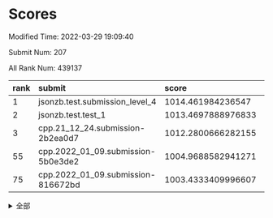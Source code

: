 # Scores

Modified Time: 2022-03-29 19:09:40

Submit Num: 207

All Rank Num: 439137

| rank |               submit               |       score        |       sigma        | pk_num |
| :--- | :--------------------------------- | :----------------- | :----------------- | :----- |
| 1    | jsonzb.test.submission_level_4     | 1014.461984236547  | 0.8277595213895419 | 8489   |
| 2    | jsonzb.test.test_1                 | 1013.4697888976833 | 0.807564904404828  | 8486   |
| 3    | cpp.21_12_24.submission-2b2ea0d7   | 1012.2800666282155 | 0.7800534733021414 | 8484   |
| 55   | cpp.2022_01_09.submission-5b0e3de2 | 1004.9688582941271 | 0.7177112294554842 | 8489   |
| 75   | cpp.2022_01_09.submission-816672bd | 1003.4333409996607 | 0.7169383986898643 | 8489   |


<details>
<summary>全部</summary>

| rank |                 submit                 |       score        |       sigma        | pk_num |
| :--- | :------------------------------------- | :----------------- | :----------------- | :----- |
| 1    | jsonzb.test.submission_level_4         | 1014.461984236547  | 0.8277595213895419 | 8489   |
| 2    | jsonzb.test.test_1                     | 1013.4697888976833 | 0.807564904404828  | 8486   |
| 3    | cpp.21_12_24.submission-2b2ea0d7       | 1012.2800666282155 | 0.7800534733021414 | 8484   |
| 4    | gobigger.level_3.submission_level_3_22 | 1011.5059961543186 | 0.7857935516463316 | 8481   |
| 5    | gobigger.level_3.submission_level_3_31 | 1011.4281652068059 | 0.784856946220594  | 8488   |
| 6    | gobigger.level_3.submission_level_3_8  | 1011.3420571869163 | 0.7856188218190463 | 8489   |
| 7    | gobigger.level_3.submission_level_3_42 | 1011.2361221026623 | 0.7864778251589069 | 8482   |
| 8    | gobigger.level_3.submission_level_3_34 | 1011.1669419841569 | 0.7635744047324792 | 8488   |
| 9    | gobigger.level_3.submission_level_3_18 | 1011.1218444774356 | 0.7478457887826037 | 8490   |
| 10   | gobigger.level_3.submission_level_3_10 | 1010.8902865538566 | 0.7836123667410003 | 8489   |
| 11   | gobigger.level_3.submission_level_3_44 | 1010.7490831371696 | 0.7567493651771349 | 8485   |
| 12   | gobigger.level_3.submission_level_3_14 | 1010.5274381796359 | 0.7849519506064422 | 8489   |
| 13   | gobigger.level_3.submission_level_3_11 | 1010.3997156578286 | 0.7571920561807645 | 8483   |
| 14   | gobigger.level_3.submission_level_3_29 | 1010.3753842012892 | 0.7445962434596666 | 8489   |
| 15   | gobigger.level_3.submission_level_3_33 | 1010.3619350300329 | 0.7615203413368024 | 8489   |
| 16   | gobigger.level_3.submission_level_3_28 | 1010.3323973903622 | 0.7713465758174238 | 8485   |
| 17   | gobigger.level_3.submission_level_3_0  | 1010.3301078414788 | 0.7619244327220888 | 8483   |
| 18   | gobigger.level_3.submission_level_3_7  | 1010.3242300968285 | 0.7745940081965068 | 8488   |
| 19   | gobigger.level_3.submission_level_3_47 | 1010.298101640282  | 0.7649122476809972 | 8489   |
| 20   | gobigger.level_3.submission_level_3_39 | 1010.2321210035701 | 0.7477335870221818 | 8484   |
| 21   | gobigger.level_3.submission_level_3_3  | 1010.2109746454456 | 0.7793533810633011 | 8485   |
| 22   | gobigger.level_3.submission_level_3_15 | 1010.1769533044182 | 0.7663183257507786 | 8485   |
| 23   | gobigger.level_3.submission_level_3_43 | 1010.1181696493426 | 0.7836665229297967 | 8487   |
| 24   | gobigger.level_3.submission_level_3_2  | 1010.0960331402356 | 0.7261745848218812 | 8485   |
| 25   | gobigger.level_3.submission_level_3_12 | 1010.0953000990638 | 0.7695990322930807 | 8487   |
| 26   | gobigger.level_3.submission_level_3_37 | 1010.0582917939089 | 0.7567138191964371 | 8487   |
| 27   | gobigger.level_3.submission_level_3_4  | 1010.0381680295478 | 0.7564897734912657 | 8490   |
| 28   | gobigger.level_3.submission_level_3_5  | 1010.0291808207294 | 0.7493142299920861 | 8487   |
| 29   | gobigger.level_3.submission_level_3_13 | 1009.9956735266944 | 0.7927587491097112 | 8481   |
| 30   | gobigger.level_3.submission_level_3_45 | 1009.952570719901  | 0.746328911964438  | 8484   |
| 31   | gobigger.level_3.submission_level_3_17 | 1009.9410063063267 | 0.7561644185889541 | 8491   |
| 32   | gobigger.level_3.submission_level_3_9  | 1009.9299827087564 | 0.7644871245101781 | 8484   |
| 33   | gobigger.level_3.submission_level_3_6  | 1009.7780812412009 | 0.7601693885015681 | 8486   |
| 34   | gobigger.level_3.submission_level_3_35 | 1009.7656301910354 | 0.7451871522252447 | 8482   |
| 35   | gobigger.level_3.submission_level_3_46 | 1009.7443437439231 | 0.7890214202135394 | 8486   |
| 36   | gobigger.level_3.submission_level_3_48 | 1009.7115120001625 | 0.7420510754172879 | 8487   |
| 37   | gobigger.level_3.submission_level_3_27 | 1009.7071832104314 | 0.7429748133645697 | 8490   |
| 38   | gobigger.level_3.submission_level_3_19 | 1009.6754980802498 | 0.7733775930082615 | 8487   |
| 39   | gobigger.level_3.submission_level_3_23 | 1009.6371372437264 | 0.7525679827992023 | 8484   |
| 40   | gobigger.level_3.submission_level_3_16 | 1009.6198894719461 | 0.7608247096417754 | 8486   |
| 41   | gobigger.level_3.submission_level_3_41 | 1009.5879440996156 | 0.7386352295049047 | 8488   |
| 42   | gobigger.level_3.submission_level_3_25 | 1009.5738685136889 | 0.7628083238973572 | 8486   |
| 43   | gobigger.level_3.submission_level_3_40 | 1009.4960936094105 | 0.7560468255082453 | 8485   |
| 44   | gobigger.level_3.submission_level_3_1  | 1009.4737512505285 | 0.758319593118381  | 8486   |
| 45   | gobigger.level_3.submission_level_3_21 | 1009.456266447398  | 0.7361064427918035 | 8486   |
| 46   | gobigger.level_3.submission_level_3_36 | 1009.3766234279678 | 0.7664632106305092 | 8487   |
| 47   | gobigger.level_3.submission_level_3_24 | 1009.3573719491543 | 0.7297779895966332 | 8487   |
| 48   | gobigger.level_3.submission_level_3_20 | 1009.1655179157838 | 0.7704072442460272 | 8484   |
| 49   | gobigger.level_3.submission_level_3_26 | 1009.112491938039  | 0.756900179396646  | 8489   |
| 50   | gobigger.level_3.submission_level_3_30 | 1008.7122512255938 | 0.7442550984839683 | 8482   |
| 51   | gobigger.level_3.submission_level_3_49 | 1008.4112323515523 | 0.7437293613548632 | 8487   |
| 52   | gobigger.level_3.submission_level_3_32 | 1008.3100594208229 | 0.7323515313566087 | 8485   |
| 53   | gobigger.level_3.submission_level_3_38 | 1008.2521083262077 | 0.7215944313700492 | 8490   |
| 54   | gobigger.level_1.submission_level_1_17 | 1005.1734584373817 | 0.7218154860716222 | 8487   |
| 55   | cpp.2022_01_09.submission-5b0e3de2     | 1004.9688582941271 | 0.7177112294554842 | 8489   |
| 56   | gobigger.level_1.submission_level_1_41 | 1004.6074766899266 | 0.7182910073284984 | 8487   |
| 57   | gobigger.level_1.submission_level_1_42 | 1004.3810156005919 | 0.7129538861642288 | 8483   |
| 58   | gobigger.level_1.submission_level_1_1  | 1004.1496545886312 | 0.7096955665175071 | 8483   |
| 59   | gobigger.level_1.submission_level_1_24 | 1004.1114503244346 | 0.728782736393322  | 8486   |
| 60   | gobigger.level_1.submission_level_1_43 | 1004.0606431853066 | 0.7157273199054038 | 8488   |
| 61   | gobigger.level_1.submission_level_1_0  | 1004.0325554139873 | 0.7132108090931986 | 8486   |
| 62   | gobigger.level_1.submission_level_1_36 | 1003.9937731295358 | 0.72554790136354   | 8486   |
| 63   | gobigger.level_1.submission_level_1_8  | 1003.8516989302701 | 0.720755264681783  | 8488   |
| 64   | gobigger.level_1.submission_level_1_45 | 1003.8167212633624 | 0.7322597516642969 | 8489   |
| 65   | gobigger.level_1.submission_level_1_23 | 1003.8036545167326 | 0.7209030842548283 | 8486   |
| 66   | gobigger.level_1.submission_level_1_14 | 1003.7863188953828 | 0.717299833943926  | 8485   |
| 67   | gobigger.level_1.submission_level_1_49 | 1003.724868413829  | 0.7093271936277826 | 8485   |
| 68   | gobigger.level_1.submission_level_1_37 | 1003.6626461846525 | 0.715580734744914  | 8481   |
| 69   | gobigger.level_1.submission_level_1_10 | 1003.5935384040913 | 0.7046852984421611 | 8486   |
| 70   | gobigger.level_1.submission_level_1_26 | 1003.5874280117254 | 0.7081667340372257 | 8490   |
| 71   | gobigger.level_1.submission_level_1_32 | 1003.5729076201602 | 0.711241423631841  | 8490   |
| 72   | gobigger.level_1.submission_level_1_12 | 1003.5440206332072 | 0.7252287740534992 | 8484   |
| 73   | gobigger.level_1.submission_level_1_18 | 1003.541880949316  | 0.7064234580265437 | 8484   |
| 74   | gobigger.level_1.submission_level_1_5  | 1003.5318175479902 | 0.7176954498381467 | 8479   |
| 75   | cpp.2022_01_09.submission-816672bd     | 1003.4333409996607 | 0.7169383986898643 | 8489   |
| 76   | gobigger.level_1.submission_level_1_6  | 1003.3206565473724 | 0.7162180486796654 | 8481   |
| 77   | gobigger.level_1.submission_level_1_40 | 1003.3058490417815 | 0.7203332887296803 | 8483   |
| 78   | gobigger.level_1.submission_level_1_33 | 1003.2943007069497 | 0.7046297941733747 | 8486   |
| 79   | gobigger.level_1.submission_level_1_11 | 1003.2793940535731 | 0.7030922335481373 | 8484   |
| 80   | gobigger.level_1.submission_level_1_16 | 1003.2099686225482 | 0.7166713202235143 | 8484   |
| 81   | gobigger.level_1.submission_level_1_34 | 1003.1932711299597 | 0.7109374447313257 | 8488   |
| 82   | gobigger.level_1.submission_level_1_27 | 1003.155552774636  | 0.722350776971862  | 8486   |
| 83   | gobigger.level_1.submission_level_1_2  | 1003.090791201996  | 0.7116144547673042 | 8489   |
| 84   | gobigger.level_1.submission_level_1_4  | 1003.0788708724428 | 0.7240190254474187 | 8490   |
| 85   | gobigger.level_1.submission_level_1_15 | 1002.9739698407191 | 0.7115184577068296 | 8485   |
| 86   | gobigger.level_1.submission_level_1_47 | 1002.8900449251873 | 0.7106587168624562 | 8486   |
| 87   | gobigger.level_1.submission_level_1_7  | 1002.8702718742973 | 0.7125174372018919 | 8488   |
| 88   | gobigger.level_1.submission_level_1_9  | 1002.8611682292617 | 0.7221897021929933 | 8491   |
| 89   | gobigger.level_1.submission_level_1_46 | 1002.8490676194391 | 0.7140390187840961 | 8482   |
| 90   | gobigger.level_1.submission_level_1_21 | 1002.7850281125641 | 0.6953762175544597 | 8484   |
| 91   | gobigger.level_1.submission_level_1_28 | 1002.7378813890278 | 0.7036859610978109 | 8483   |
| 92   | gobigger.level_1.submission_level_1_31 | 1002.7324615817126 | 0.711674001941488  | 8480   |
| 93   | gobigger.level_1.submission_level_1_20 | 1002.6631322914341 | 0.7207560776110377 | 8485   |
| 94   | gobigger.level_1.submission_level_1_39 | 1002.6535744199751 | 0.7193660093559532 | 8485   |
| 95   | gobigger.level_1.submission_level_1_38 | 1002.5928223426499 | 0.7130416542219751 | 8485   |
| 96   | gobigger.level_1.submission_level_1_48 | 1002.589026431003  | 0.707093123173294  | 8486   |
| 97   | gobigger.level_1.submission_level_1_13 | 1002.5186869982163 | 0.7155724503290819 | 8485   |
| 98   | gobigger.level_1.submission_level_1_30 | 1002.3280540651053 | 0.7109195562978076 | 8485   |
| 99   | gobigger.level_1.submission_level_1_44 | 1002.3189546240627 | 0.7088519987733337 | 8489   |
| 100  | gobigger.level_1.submission_level_1_19 | 1002.2476718643993 | 0.715978559681628  | 8487   |
| 101  | gobigger.level_1.submission_level_1_35 | 1002.2419392798054 | 0.7213868282825435 | 8490   |
| 102  | gobigger.level_1.submission_level_1_25 | 1002.0998163832618 | 0.7064992692728098 | 8487   |
| 103  | gobigger.level_1.submission_level_1_29 | 1001.8323551910142 | 0.7191618710768952 | 8481   |
| 104  | gobigger.level_1.submission_level_1_3  | 1001.7532402921606 | 0.7072061646595107 | 8485   |
| 105  | gobigger.level_1.submission_level_1_22 | 1001.4545374043752 | 0.7053088161607339 | 8482   |
| 106  | gobigger.random.submission_random_6    | 998.4254991378396  | 0.7024828616541647 | 8488   |
| 107  | gobigger.random.submission_random_29   | 997.7882356532183  | 0.7086693193843204 | 8485   |
| 108  | gobigger.random.submission_random_32   | 997.2811224651205  | 0.7062834362102953 | 8488   |
| 109  | gobigger.random.submission_random_40   | 997.2058951188214  | 0.7060695134977693 | 8481   |
| 110  | gobigger.random.submission_random_20   | 997.1483765133728  | 0.6993058355247302 | 8486   |
| 111  | gobigger.random.submission_random_4    | 996.9704350089676  | 0.71591250209259   | 8483   |
| 112  | gobigger.random.submission_random_36   | 996.9369179182323  | 0.7128390724627854 | 8486   |
| 113  | gobigger.random.submission_random_45   | 996.8943436263368  | 0.7104454869027714 | 8482   |
| 114  | gobigger.random.submission_random_39   | 996.8239877680635  | 0.711711632597652  | 8486   |
| 115  | gobigger.random.submission_random_35   | 996.7626679959843  | 0.7081419950075888 | 8488   |
| 116  | gobigger.random.submission_random_23   | 996.6870504696279  | 0.7088241151511998 | 8485   |
| 117  | gobigger.random.submission_random_41   | 996.5660504836495  | 0.7125945526510937 | 8489   |
| 118  | gobigger.random.submission_random_22   | 996.5296563633171  | 0.7162077110860012 | 8485   |
| 119  | gobigger.random.submission_random_47   | 996.4198965859811  | 0.7134255559226688 | 8486   |
| 120  | gobigger.random.submission_random_43   | 996.4001649222226  | 0.7184676712481207 | 8487   |
| 121  | gobigger.random.submission_random_37   | 996.3758518434798  | 0.6898626284398843 | 8488   |
| 122  | gobigger.random.submission_random_16   | 996.3291448067044  | 0.7173321265794379 | 8484   |
| 123  | gobigger.random.submission_random_28   | 996.2934592811284  | 0.6994863355866672 | 8484   |
| 124  | gobigger.random.submission_random_27   | 996.2545873613165  | 0.7100542179328384 | 8490   |
| 125  | gobigger.random.submission_random_5    | 996.2481293816774  | 0.7021558287381864 | 8491   |
| 126  | gobigger.random.submission_random_42   | 996.1699338579765  | 0.7076701394466919 | 8481   |
| 127  | gobigger.random.submission_random_1    | 996.1656893530379  | 0.7143703615862055 | 8481   |
| 128  | gobigger.random.submission_random_18   | 996.1536168443708  | 0.6996719837855226 | 8481   |
| 129  | gobigger.random.submission_random_26   | 996.1065610478317  | 0.7100052660807932 | 8484   |
| 130  | gobigger.random.submission_random_0    | 996.0607853783158  | 0.7165845908758239 | 8490   |
| 131  | gobigger.random.submission_random_24   | 996.0604902174206  | 0.7127562838481122 | 8490   |
| 132  | gobigger.random.submission_random_49   | 996.0376173581349  | 0.7080125164037036 | 8479   |
| 133  | gobigger.random.submission_random_9    | 996.0147738450111  | 0.7103656433547091 | 8483   |
| 134  | gobigger.random.submission_random_12   | 995.979410693469   | 0.7151912139028971 | 8492   |
| 135  | gobigger.random.submission_random_25   | 995.8513221893172  | 0.7200119682918407 | 8481   |
| 136  | gobigger.random.submission_random_19   | 995.8287801188461  | 0.707706913117377  | 8487   |
| 137  | gobigger.random.submission_random_31   | 995.8189565305458  | 0.7231846058974615 | 8481   |
| 138  | gobigger.random.submission_random_21   | 995.8062881831046  | 0.7061193728721902 | 8489   |
| 139  | gobigger.random.submission_random_34   | 995.7090044541662  | 0.7189670071588437 | 8482   |
| 140  | gobigger.random.submission_random_44   | 995.6938283183973  | 0.7113214571034289 | 8485   |
| 141  | gobigger.random.submission_random_38   | 995.6825146748495  | 0.7288296672362593 | 8481   |
| 142  | gobigger.random.submission_random_15   | 995.6796369880066  | 0.7050086900203297 | 8485   |
| 143  | gobigger.random.submission_random_10   | 995.6721213746744  | 0.7179377132609713 | 8484   |
| 144  | gobigger.random.submission_random_11   | 995.6395030673253  | 0.7125475614271204 | 8490   |
| 145  | gobigger.random.submission_random_7    | 995.6175082433986  | 0.7144130869299526 | 8483   |
| 146  | gobigger.random.submission_random_8    | 995.5319033049244  | 0.7148133604575332 | 8488   |
| 147  | gobigger.random.submission_random_46   | 995.49122393785    | 0.6998335587680004 | 8485   |
| 148  | gobigger.random.submission_random_48   | 995.3326245194007  | 0.7076308816055183 | 8484   |
| 149  | gobigger.random.submission_random_2    | 995.2620514154186  | 0.7125666433975466 | 8489   |
| 150  | gobigger.random.submission_random_30   | 995.204236743987   | 0.6971502347031634 | 8487   |
| 151  | gobigger.random.submission_random_33   | 995.2021319736181  | 0.6984084860049123 | 8483   |
| 152  | gobigger.random.submission_random_3    | 995.0114351457156  | 0.7273251001318014 | 8488   |
| 153  | gobigger.random.submission_random_13   | 994.9109490030316  | 0.7136504452759653 | 8487   |
| 154  | gobigger.random.submission_random_17   | 994.8448586853434  | 0.7238032629358191 | 8486   |
| 155  | gobigger.random.submission_random_14   | 994.3883815321512  | 0.7251878101953286 | 8486   |
| 156  | gobigger.level_2.submission_level_2_7  | 994.0686957410657  | 0.7564277489660904 | 8486   |
| 157  | gobigger.level_2.submission_level_2_42 | 993.735958742184   | 0.730740387163272  | 8487   |
| 158  | gobigger.level_2.submission_level_2_34 | 993.3817853844379  | 0.7397345217310715 | 8484   |
| 159  | gobigger.level_2.submission_level_2_12 | 993.3096579944213  | 0.7356660813305064 | 8487   |
| 160  | gobigger.level_2.submission_level_2_5  | 993.1455044490808  | 0.738919854160952  | 8483   |
| 161  | gobigger.level_2.submission_level_2_43 | 993.1449533735625  | 0.7246656660425854 | 8488   |
| 162  | gobigger.level_2.submission_level_2_49 | 993.1082681160062  | 0.7308889272497393 | 8482   |
| 163  | gobigger.level_2.submission_level_2_30 | 993.0184920340222  | 0.7592118520497873 | 8485   |
| 164  | gobigger.level_2.submission_level_2_31 | 992.8694472472604  | 0.7265565746728794 | 8485   |
| 165  | gobigger.level_2.submission_level_2_21 | 992.8318258980057  | 0.7391409319490482 | 8486   |
| 166  | gobigger.level_2.submission_level_2_23 | 992.8095760992196  | 0.7528299654530347 | 8481   |
| 167  | gobigger.level_2.submission_level_2_8  | 992.7773001266077  | 0.7491523854761212 | 8487   |
| 168  | gobigger.level_2.submission_level_2_26 | 992.7397428509997  | 0.7366659899138805 | 8490   |
| 169  | gobigger.level_2.submission_level_2_40 | 992.6956110292922  | 0.730306323331369  | 8484   |
| 170  | gobigger.level_2.submission_level_2_19 | 992.6246104175026  | 0.7609030493590662 | 8487   |
| 171  | gobigger.level_2.submission_level_2_14 | 992.59432110114    | 0.7371016657783059 | 8481   |
| 172  | gobigger.level_2.submission_level_2_37 | 992.5772755698374  | 0.7492171953261568 | 8485   |
| 173  | gobigger.level_2.submission_level_2_6  | 992.5607810287884  | 0.7318693582866342 | 8486   |
| 174  | gobigger.level_2.submission_level_2_3  | 992.5599498712096  | 0.7361781888279948 | 8487   |
| 175  | gobigger.level_2.submission_level_2_4  | 992.5513604522536  | 0.7379949992127    | 8484   |
| 176  | gobigger.level_2.submission_level_2_44 | 992.5285006308344  | 0.7365078278360684 | 8484   |
| 177  | gobigger.level_2.submission_level_2_25 | 992.466335758083   | 0.7454001227929411 | 8491   |
| 178  | gobigger.level_2.submission_level_2_1  | 992.3034369037516  | 0.7417612761643624 | 8485   |
| 179  | gobigger.level_2.submission_level_2_45 | 992.1752738683031  | 0.7493475698382221 | 8486   |
| 180  | gobigger.level_2.submission_level_2_20 | 992.1629384080447  | 0.7472384337527758 | 8487   |
| 181  | gobigger.level_2.submission_level_2_39 | 992.1223645458674  | 0.7517307510169707 | 8486   |
| 182  | gobigger.level_2.submission_level_2_22 | 992.0972845598598  | 0.7475112725560856 | 8482   |
| 183  | gobigger.level_2.submission_level_2_27 | 992.0558010039754  | 0.7233095208817429 | 8488   |
| 184  | gobigger.level_2.submission_level_2_10 | 992.0068796733017  | 0.7299109470042094 | 8489   |
| 185  | gobigger.level_2.submission_level_2_41 | 991.9894800644099  | 0.7692564793342531 | 8491   |
| 186  | gobigger.level_2.submission_level_2_0  | 991.9504030133055  | 0.7490836215762642 | 8484   |
| 187  | gobigger.level_2.submission_level_2_15 | 991.91004217973    | 0.7648987836824047 | 8482   |
| 188  | gobigger.level_2.submission_level_2_35 | 991.8935986336869  | 0.7481852560355454 | 8484   |
| 189  | gobigger.level_2.submission_level_2_48 | 991.8032281645437  | 0.7527117491280007 | 8485   |
| 190  | gobigger.level_2.submission_level_2_29 | 991.75448819391    | 0.7740172997403747 | 8486   |
| 191  | gobigger.level_2.submission_level_2_46 | 991.7363948997948  | 0.7413492219665653 | 8484   |
| 192  | gobigger.level_2.submission_level_2_9  | 991.6304674564286  | 0.7618663692129812 | 8484   |
| 193  | gobigger.level_2.submission_level_2_38 | 991.5503067778351  | 0.7562196064324185 | 8489   |
| 194  | gobigger.level_2.submission_level_2_36 | 991.5245150736758  | 0.7493218989377458 | 8485   |
| 195  | gobigger.level_2.submission_level_2_11 | 991.4193322127259  | 0.7537437746943415 | 8487   |
| 196  | gobigger.level_2.submission_level_2_32 | 991.415808960487   | 0.7578848994830507 | 8482   |
| 197  | gobigger.level_2.submission_level_2_16 | 991.3392710739699  | 0.7384149470050742 | 8489   |
| 198  | gobigger.level_2.submission_level_2_24 | 991.3272318777479  | 0.7560375274143866 | 8489   |
| 199  | gobigger.level_2.submission_level_2_33 | 991.0661888116372  | 0.754862342747215  | 8486   |
| 200  | gobigger.level_2.submission_level_2_18 | 990.9622216930723  | 0.7751908454144787 | 8479   |
| 201  | gobigger.level_2.submission_level_2_13 | 990.8209543652717  | 0.7692245518497077 | 8479   |
| 202  | gobigger.level_2.submission_level_2_17 | 990.7961843165764  | 0.7762659547702755 | 8486   |
| 203  | gobigger.level_2.submission_level_2_2  | 990.740366072092   | 0.749272155365671  | 8486   |
| 204  | gobigger.level_2.submission_level_2_28 | 990.7147953881089  | 0.7389685399777771 | 8492   |
| 205  | gobigger.level_2.submission_level_2_47 | 990.2255952701779  | 0.7640476708013972 | 8483   |
| 206  | gobigger.none.submission_none_0        | 978.000103485074   | 1.2546386959063476 | 8488   |
| 207  | gobigger.none.submission_none_1        | 976.0725316631663  | 1.4254511538585413 | 8488   |

</details>